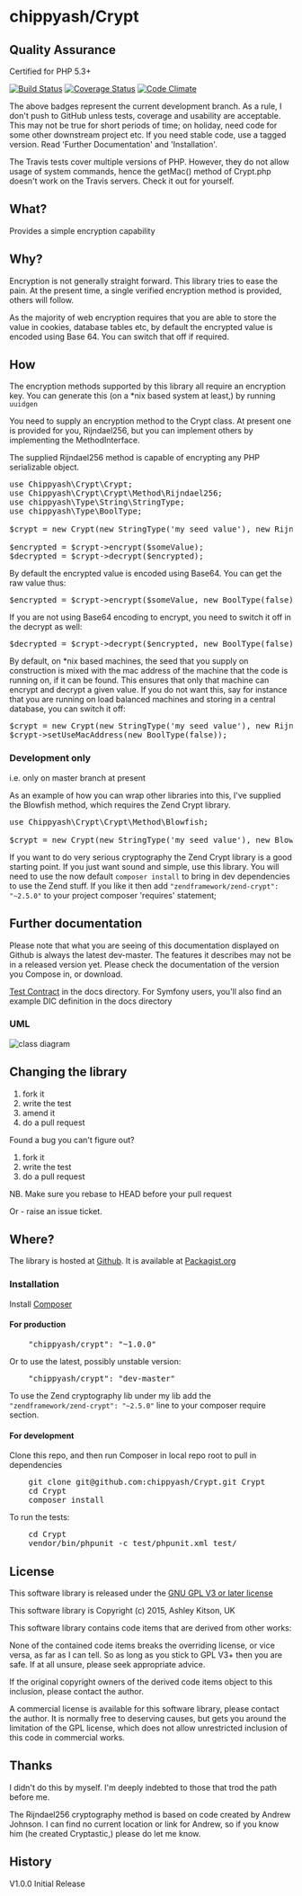 # chippyash/Crypt

## Quality Assurance

Certified for PHP 5.3+

[![Build Status](https://travis-ci.org/chippyash/Crypt.svg?branch=master)](https://travis-ci.org/chippyash/Crypt)
[![Coverage Status](https://coveralls.io/repos/chippyash/Crypt/badge.svg?branch=master&service=github)](https://coveralls.io/github/chippyash/Crypt?branch=master)
[![Code Climate](https://codeclimate.com/github/chippyash/Crypt/badges/gpa.svg)](https://codeclimate.com/github/chippyash/Crypt)

The above badges represent the current development branch.  As a rule, I don't push
 to GitHub unless tests, coverage and usability are acceptable.  This may not be
 true for short periods of time; on holiday, need code for some other downstream
 project etc.  If you need stable code, use a tagged version. Read 'Further Documentation'
 and 'Installation'.
 
 The Travis tests cover multiple versions of PHP. However, they do not allow usage of system
   commands, hence the getMac() method of Crypt.php doesn't work on the Travis servers.
   Check it out for yourself.
 
## What?

Provides a simple encryption capability

## Why?

Encryption is not generally straight forward.  This library tries to ease the pain.
At the present time, a single verified encryption method is provided, others will follow.

As the majority of web encryption requires that you are able to store the value in
cookies, database tables etc, by default the encrypted value is encoded using Base 64.
You can switch that off if required.

## How

The encryption methods supported by this library all require an encryption key.  You can
generate this (on a \*nix based system at least,) by running `uuidgen`

You need to supply an encryption method to the Crypt class.  At present one is provided
for you, Rijndael256, but you can implement others by implementing the MethodInterface.

The supplied Rijndael256 method is capable of encrypting any PHP serializable object.

<pre>
use Chippyash\Crypt\Crypt;
use Chippyash\Crypt\Crypt\Method\Rijndael256;
use chippyash\Type\String\StringType;
use chippyash\Type\BoolType;

$crypt = new Crypt(new StringType('my seed value'), new Rijndael256());
 
$encrypted = $crypt->encrypt($someValue);
$decrypted = $crypt->decrypt($encrypted);
</pre>

By default the encrypted value is encoded using Base64.  You can get the raw value thus:

<pre>
$encrypted = $crypt->encrypt($someValue, new BoolType(false));
</pre>

If you are not using Base64 encoding to encrypt, you need to switch it off in the decrypt as well:

<pre>
$decrypted = $crypt->decrypt($encrypted, new BoolType(false));
</pre>

By default, on \*nix based machines, the seed that you supply on construction is mixed
with the mac address of the machine that the code is running on, if it can be found.  This ensures that only
that machine can encrypt and decrypt a given value.  If you do not want this, say for instance
that you are running on load balanced machines and storing in a central database, you can
switch it off:

<pre>
$crypt = new Crypt(new StringType('my seed value'), new Rijndael256());
$crypt->setUseMacAddress(new BoolType(false));
</pre>
 
### Development only

i.e. only on master branch at present

As an example of how you can wrap other libraries into this, I've supplied the Blowfish
method, which requires the Zend Crypt library.  

<pre>
use Chippyash\Crypt\Crypt\Method\Blowfish;

$crypt = new Crypt(new StringType('my seed value'), new Blowfish());
</pre>

If you want to do very serious cryptography
the Zend Crypt library is a good starting point.  If you just want sound and simple, use
this library.  You will need to  use the now default `composer install` to bring in dev 
dependencies to use the Zend stuff. If you like it then add `"zendframework/zend-crypt": "~2.5.0"`
to your project composer 'requires' statement;

## Further documentation

Please note that what you are seeing of this documentation displayed on Github is
always the latest dev-master. The features it describes may not be in a released version
 yet. Please check the documentation of the version you Compose in, or download.

[Test Contract](https://github.com/chippyash/Crypt/blob/master/docs/Test-Contract.md) in the docs directory.
For Symfony users, you'll also find an example DIC definition in the docs directory

### UML

![class diagram](https://github.com/chippyash/Crypt/blob/master/docs/crypt-classes.png)

## Changing the library

1.  fork it
2.  write the test
3.  amend it
4.  do a pull request

Found a bug you can't figure out?

1.  fork it
2.  write the test
3.  do a pull request

NB. Make sure you rebase to HEAD before your pull request

Or - raise an issue ticket.

## Where?

The library is hosted at [Github](https://github.com/chippyash/Crypt). It is
available at [Packagist.org](https://packagist.org/packages/chippyash/crypt)

### Installation

Install [Composer](https://getcomposer.org/)

#### For production

<pre>
    "chippyash/crypt": "~1.0.0"
</pre>

Or to use the latest, possibly unstable version:

<pre>
    "chippyash/crypt": "dev-master"
</pre>

To use the Zend cryptography lib under my lib add the `"zendframework/zend-crypt": "~2.5.0"`
line to your composer require section.

#### For development

Clone this repo, and then run Composer in local repo root to pull in dependencies

<pre>
    git clone git@github.com:chippyash/Crypt.git Crypt
    cd Crypt
    composer install
</pre>

To run the tests:

<pre>
    cd Crypt
    vendor/bin/phpunit -c test/phpunit.xml test/
</pre>


## License

This software library is released under the [GNU GPL V3 or later license](http://www.gnu.org/copyleft/gpl.html)

This software library is Copyright (c) 2015, Ashley Kitson, UK

This software library contains code items that are derived from other works: 

None of the contained code items breaks the overriding license, or vice versa,  as far as I can tell. 
So as long as you stick to GPL V3+ then you are safe. If at all unsure, please seek appropriate advice.

If the original copyright owners of the derived code items object to this inclusion, please contact the author.

A commercial license is available for this software library, please contact the author. 
It is normally free to deserving causes, but gets you around the limitation of the GPL
license, which does not allow unrestricted inclusion of this code in commercial works.

## Thanks

I didn't do this by myself. I'm deeply indebted to those that trod the path before me.
 
The Rijndael256 cryptography method is based on code created by Andrew Johnson. I can find
no current location or link for Andrew, so if you know him (he created Cryptastic,) please
do let me know.

## History

V1.0.0 Initial Release
